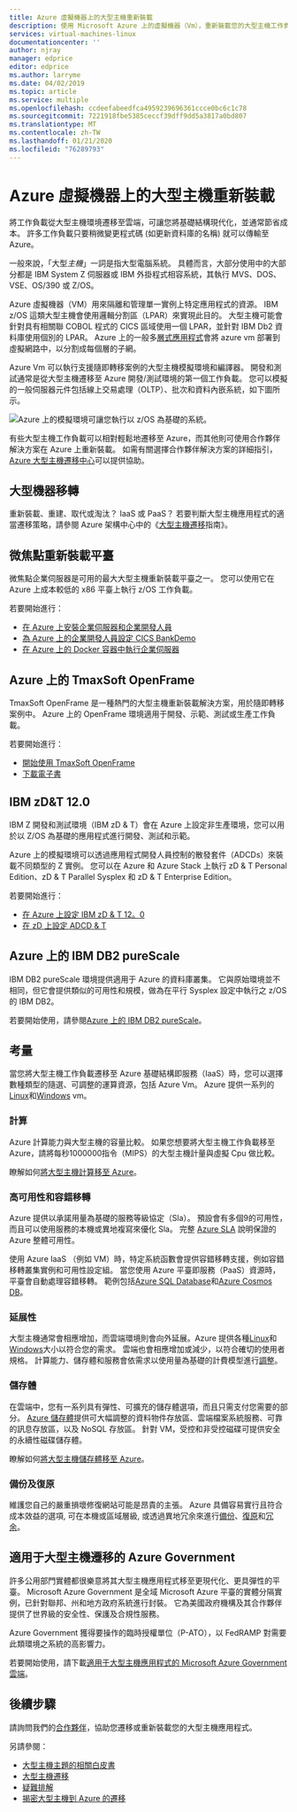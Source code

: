 ```yaml
---
title: Azure 虛擬機器上的大型主機重新裝載
description: 使用 Microsoft Azure 上的虛擬機器（Vm），重新裝載您的大型主機工作負載，例如以 IBM Z 為基礎的系統。
services: virtual-machines-linux
documentationcenter: ''
author: njray
manager: edprice
editor: edprice
ms.author: larryme
ms.date: 04/02/2019
ms.topic: article
ms.service: multiple
ms.openlocfilehash: ccdeefabeedfca4959239696361ccce0bc6c1c78
ms.sourcegitcommit: 7221918fbe5385ceccf39dff9dd5a3817a0bd807
ms.translationtype: MT
ms.contentlocale: zh-TW
ms.lasthandoff: 01/21/2020
ms.locfileid: "76289793"
---
```

# <a name="mainframe-rehosting-on-azure-virtual-machines"></a>Azure 虛擬機器上的大型主機重新裝載

將工作負載從大型主機環境遷移至雲端，可讓您將基礎結構現代化，並通常節省成本。 許多工作負載只要稍微變更程式碼 (如更新資料庫的名稱) 就可以傳輸至 Azure。

一般來說，「大型*主機*」一詞是指大型電腦系統。 具體而言，大部分使用中的大部分都是 IBM System Z 伺服器或 IBM 外掛程式相容系統，其執行 MVS、DOS、VSE、OS/390 或 Z/OS。

Azure 虛擬機器（VM）用來隔離和管理單一實例上特定應用程式的資源。 IBM z/OS 這類大型主機會使用邏輯分割區（LPAR）來實現此目的。 大型主機可能會針對具有相關聯 COBOL 程式的 CICS 區域使用一個 LPAR，並針對 IBM Db2 資料庫使用個別的 LPAR。 Azure 上的一般多[層式應用程式](/azure/architecture/reference-architectures/n-tier/n-tier-sql-server)會將 azure vm 部署到虛擬網路中，以分割成每個層的子網。

Azure Vm 可以執行支援隨即轉移案例的大型主機模擬環境和編譯器。 開發和測試通常是從大型主機遷移至 Azure 開發/測試環境的第一個工作負載。 您可以模擬的一般伺服器元件包括線上交易處理（OLTP）、批次和資料內嵌系統，如下圖所示。

![Azure 上的模擬環境可讓您執行以 z/OS 為基礎的系統。](media/01-overview.png)

有些大型主機工作負載可以相對輕鬆地遷移至 Azure，而其他則可使用合作夥伴解決方案在 Azure 上重新裝載。 如需有關選擇合作夥伴解決方案的詳細指引， [Azure 大型主機遷移中心](https://azure.microsoft.com/migration/mainframe/)可以提供協助。

## <a name="mainframe-migration"></a>大型機器移轉

重新裝載、重建、取代或淘汰？ IaaS 或 PaaS？ 若要判斷大型主機應用程式的適當遷移策略，請參閱 Azure 架構中心中的《[大型主機遷移](/azure/architecture/cloud-adoption/infrastructure/mainframe-migration/overview)指南》。

## <a name="micro-focus-rehosting-platform"></a>微焦點重新裝載平臺

微焦點企業伺服器是可用的最大大型主機重新裝載平臺之一。 您可以使用它在 Azure 上成本較低的 x86 平臺上執行 z/OS 工作負載。

若要開始進行：

- [在 Azure 上安裝企業伺服器和企業開發人員](./microfocus/set-up-micro-focus-azure.md)
- [為 Azure 上的企業開發人員設定 CICS BankDemo](./microfocus/demo.md)
- [在 Azure 上的 Docker 容器中執行企業伺服器](./microfocus/run-enterprise-server-container.md)


## <a name="tmaxsoft-openframe-on-azure"></a>Azure 上的 TmaxSoft OpenFrame

TmaxSoft OpenFrame 是一種熱門的大型主機重新裝載解決方案，用於隨即轉移案例中。 Azure 上的 OpenFrame 環境適用于開發、示範、測試或生產工作負載。

若要開始進行：

- [開始使用 TmaxSoft OpenFrame](./tmaxsoft/get-started.md)
- [下載電子書](https://azure.microsoft.com/resources/install-tmaxsoft-openframe-on-azure/)

## <a name="ibm-zdt-120"></a>IBM zD&T 12.0

IBM Z 開發和測試環境（IBM zD & T）會在 Azure 上設定非生產環境，您可以用於以 Z/OS 為基礎的應用程式進行開發、測試和示範。

Azure 上的模擬環境可以透過應用程式開發人員控制的散發套件（ADCDs）來裝載不同類型的 Z 實例。 您可以在 Azure 和 Azure Stack 上執行 zD & T Personal Edition、zD & T Parallel Sysplex 和 zD & T Enterprise Edition。

若要開始進行：

- [在 Azure 上設定 IBM zD & T 12。0](./ibm/install-ibm-z-environment.md)
- [在 zD 上設定 ADCD & T](./ibm/demo.md)

## <a name="ibm-db2-purescale-on-azure"></a>Azure 上的 IBM DB2 pureScale

IBM DB2 pureScale 環境提供適用于 Azure 的資料庫叢集。 它與原始環境並不相同，但它會提供類似的可用性和規模，做為在平行 Sysplex 設定中執行之 z/OS 的 IBM DB2。

若要開始使用，請參閱[Azure 上的 IBM DB2 pureScale](/azure/virtual-machines/linux/ibm-db2-purescale-azure)。

## <a name="considerations"></a>考量

當您將大型主機工作負載遷移至 Azure 基礎結構即服務（IaaS）時，您可以選擇數種類型的隨選、可調整的運算資源，包括 Azure Vm。 Azure 提供一系列的[Linux](/azure/virtual-machines/linux/overview)和[Windows](/azure/virtual-machines/windows/overview) vm。

### <a name="compute"></a>計算

Azure 計算能力與大型主機的容量比較。 如果您想要將大型主機工作負載移至 Azure，請將每秒1000000指令（MIPS）的大型主機計量與虛擬 Cpu 做比較。 

瞭解如何[將大型主機計算移至 Azure](./concepts/mainframe-compute-azure.md)。

### <a name="high-availability-and-failover"></a>高可用性和容錯移轉

Azure 提供以承諾用量為基礎的服務等級協定（Sla）。 預設會有多個9的可用性，而且可以使用服務的本機或異地複寫來優化 Sla。 完整 [Azure SLA](https://azure.microsoft.com/support/legal/sla/virtual-machines/) 說明保證的 Azure 整體可用性。

使用 Azure IaaS （例如 VM）時，特定系統函數會提供容錯移轉支援，例如容錯移轉叢集實例和可用性設定組。 當您使用 Azure 平臺即服務（PaaS）資源時，平臺會自動處理容錯移轉。 範例包括[Azure SQL Database](/azure/sql-database/sql-database-technical-overview)和[Azure Cosmos DB](/azure/cosmos-db/introduction)。

### <a name="scalability"></a>延展性

大型主機通常會相應增加，而雲端環境則會向外延展。Azure 提供各種[Linux](/azure/virtual-machines/linux/sizes)和[Windows](/azure/virtual-machines/windows/sizes)大小以符合您的需求。 雲端也會相應增加或減少，以符合確切的使用者規格。 計算能力、儲存體和服務會依需求以使用量為基礎的計費模型進行[調整](/azure/architecture/best-practices/auto-scaling)。

### <a name="storage"></a>儲存體

在雲端中，您有一系列具有彈性、可擴充的儲存體選項，而且只需支付您需要的部分。 [Azure 儲存體](/azure/storage/common/storage-introduction)提供可大幅調整的資料物件存放區、雲端檔案系統服務、可靠的訊息存放區，以及 NoSQL 存放區。 針對 VM，受控和非受控磁碟可提供安全的永續性磁碟儲存體。

瞭解如何[將大型主機儲存體移至 Azure](./concepts/mainframe-storage-azure.md)。

### <a name="backup-and-recovery"></a>備份及復原

維護您自己的嚴重損壞修復網站可能是昂貴的主張。 Azure 具備容易實行且符合成本效益的選項, 可在本機或區域層級, 或透過異地冗余來進行[備份](/azure/backup/backup-introduction-to-azure-backup)、[復原](/azure/site-recovery/site-recovery-overview)和[冗余](/azure/storage/common/storage-redundancy)。

## <a name="azure-government-for-mainframe-migrations"></a>適用于大型主機遷移的 Azure Government

許多公用部門實體都很樂意將其大型主機應用程式移至更現代化、更具彈性的平臺。 Microsoft Azure Government 是全域 Microsoft Azure 平臺的實體分隔實例，已針對聯邦、州和地方政府系統進行封裝。 它為美國政府機構及其合作夥伴提供了世界級的安全性、保護及合規性服務。

Azure Government 獲得要操作的臨時授權單位（P-ATO），以 FedRAMP 對需要此類環境之系統的高影響力。

若要開始使用，請下載[適用于大型主機應用程式的 Microsoft Azure Government 雲端](https://azure.microsoft.com/resources/microsoft-azure-government-cloud-for-mainframe-applications/en-us/)。

## <a name="next-steps"></a>後續步驟

請詢問我們的[合作夥伴](partner-workloads.md)，協助您遷移或重新裝載您的大型主機應用程式。 

另請參閱：

- [大型主機主題的相關白皮書](mainframe-white-papers.md)
- [大型主機遷移](/azure/architecture/cloud-adoption/infrastructure/mainframe-migration/overview)
- [疑難排解](/azure/virtual-machines/troubleshooting/)
- [揭密大型主機到 Azure 的遷移](https://azure.microsoft.com/resources/demystifying-mainframe-to-azure-migration/)

<!-- INTERNAL LINKS -->
[microfocus-get-started]: /microfocus/get-started.md
[microfocus-setup]: /microfocus/set-up-micro-focus-azure.md
[microfocus-demo]: /microfocus/demo.md
[ibm-get-started]: /ibm/get-started.md
[ibm-install-z]: /ibm/install-ibm-z-environment.md
[ibm-demo]: /ibm/demo.md
